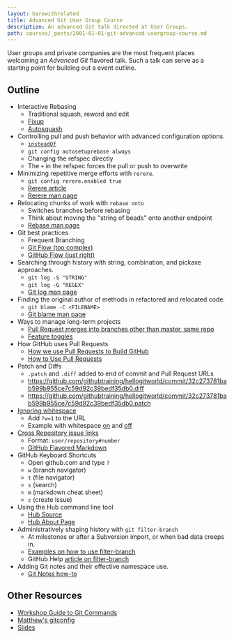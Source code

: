 ```yaml
---
layout: barewithrelated
title: Advanced Git User Group Course
description: An advanced Git talk directed at User Groups.
path: courses/_posts/2001-01-01-git-advanced-usergroup-course.md
---
```


User groups and private companies are the most frequent places welcoming an _Advanced Git_ flavored talk. Such a talk can serve as a starting point for building out a event outline.

## Outline
* Interactive Rebasing
    * Traditional squash, reword and edit
    * [Fixup](http://technosorcery.net/blog/2010/02/07/fun-with-the-upcoming-1-7-release-of-git-rebase---interactive---autosquash/)
    * [Autosquash](http://technosorcery.net/blog/2010/02/07/fun-with-the-upcoming-1-7-release-of-git-rebase---interactive---autosquash/)
* Controlling pull and push behavior with advanced configuration options.
    * [`insteadOf`](http://blog.mraw.org/2011/05/24/Git_tip_of_the_day_insteadOf/)
    * `git config autosetuprebase always`
    * Changing the refspec directly
    * The `+` in the refspec forces the pull or push to overwrite
* Minimizing repetitive merge efforts with `rerere`.
   * `git config rerere.enabled true`
   * [Rerere article](http://git-scm.com/2010/03/08/rerere.html)
   * [Rerere man page](http://git-scm.com/docs/git-rerere)
* Relocating chunks of work with `rebase onto`
    * Switches branches before rebasing
    * Think about moving the "string of beads" onto another endpoint
    * [Rebase man page](http://git-scm.com/docs/git-rebase)
* Git best practices
    * Frequent Branching
    * [Git Flow (too complex)](https://github.com/nvie/gitflow)
    * [GitHub Flow (just right)](http://scottchacon.com/2011/08/31/github-flow.html)
* Searching through history with string, combination, and pickaxe approaches.
    * `git log -S "STRING"`
    * `git log -G "REGEX"`
    * [Git log man page](http://git-scm.com/docs/git-log)
* Finding the original author of methods in refactored and relocated code.
    * `git blame -C <FILENAME>`
    * [Git blame man page](http://git-scm.com/docs/git-blame)
* Ways to manage long-term projects
    * [Pull Request merges into branches other than master, same repo](https://github.com/blog/967-github-secrets)
    * [Feature toggles](http://martinfowler.com/bliki/FeatureToggle.html)
* How GitHub uses Pull Requests
    * [How we use Pull Requests to Build GitHub](https://github.com/blog/1124-how-we-use-pull-requests-to-build-github)
    * [How to Use Pull Requests](https://help.github.com/articles/using-pull-requests)
* Patch and Diffs
    * `.patch` and `.diff` added to end of commit and Pull Request URLs
    * https://github.com/githubtraining/hellogitworld/commit/32c273781bab599b955ce7c59d92c39bedf35db0.diff
    * https://github.com/githubtraining/hellogitworld/commit/32c273781bab599b955ce7c59d92c39bedf35db0.patch
* [Ignoring whitespace](https://github.com/blog/967-github-secrets)
    * Add `?w=1` to the URL
    * Example with whitespace [on](https://github.com/githubtraining/hellogitworld/commit/32c273781bab599b955ce7c59d92c39bedf35db0) and [off](https://github.com/githubtraining/hellogitworld/commit/32c273781bab599b955ce7c59d92c39bedf35db0?w=1)
* [Cross Repository issue links](https://github.com/blog/967-github-secrets)
    * Format: `user/repository#number`
    * [GitHub Flavored Markdown](http://github.github.com/github-flavored-markdown/)
* GitHub Keyboard Shortcuts
    * Open github.com and type `?`
    * `w` (branch navigator)
    * `t` (file navigator)
    * `s` (search)
    * `m` (markdown cheat sheet)
    * `c` (create issue)
* Using the Hub command line tool
    * [Hub Source](https://github.com/defunkt/hub)
    * [Hub About Page](http://defunkt.io/hub/)
* Administratively shaping history with `git filter-branch`
    * At milestones or after a Subversion import, or when bad data creeps in.
    * [Examples on how to use filter-branch](https://github.com/githubtraining/git-workshop/tree/master/examples/filter-branch)
    * GitHub Help [article on filter-branch](https://help.github.com/articles/remove-sensitive-data)
* Adding Git notes and their effective namespace use.
    * [Git Notes how-to](http://git-scm.com/2010/08/25/notes.html)


## Other Resources

* [Workshop Guide to Git Commands](https://github.com/githubtraining/git-workshop/tree/master/workbook/htmls)
* [Matthew's gitconfig](https://github.com/matthewmccullough/dotfiles/blob/master/gitconfig)
* [Slides](https://speakerdeck.com/u/matthewmccullough/p/using-git-and-github-effectively-at-emerge-interactive)
